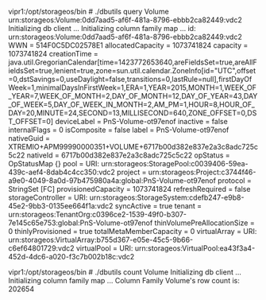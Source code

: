 vipr1:/opt/storageos/bin # ./dbutils query Volume urn:storageos:Volume:0dd7aad5-af6f-481a-8796-ebbb2ca82449:vdc2
Initializing db client ...
Initializing column family map ...
id: urn:storageos:Volume:0dd7aad5-af6f-481a-8796-ebbb2ca82449:vdc2
        WWN = 514F0C5DC02578E1
        allocatedCapacity = 1073741824
        capacity = 1073741824
        creationTime = java.util.GregorianCalendar[time=1423772653640,areFieldsSet=true,areAllFieldsSet=true,lenient=true,zone=sun.util.calendar.ZoneInfo[id="UTC",offset=0,dstSavings=0,useDaylight=false,transitions=0,lastRule=null],firstDayOfWeek=1,minimalDaysInFirstWeek=1,ERA=1,YEAR=2015,MONTH=1,WEEK_OF_YEAR=7,WEEK_OF_MONTH=2,DAY_OF_MONTH=12,DAY_OF_YEAR=43,DAY_OF_WEEK=5,DAY_OF_WEEK_IN_MONTH=2,AM_PM=1,HOUR=8,HOUR_OF_DAY=20,MINUTE=24,SECOND=13,MILLISECOND=640,ZONE_OFFSET=0,DST_OFFSET=0]
        deviceLabel = PnS-Volume-ot97enof
        inactive = false
        internalFlags = 0
        isComposite = false
        label = PnS-Volume-ot97enof
        nativeGuid = XTREMIO+APM99990000351+VOLUME+6717b00d382e837e2a3c8adc725c5c22
        nativeId = 6717b00d382e837e2a3c8adc725c5c22
        opStatus = OpStatusMap {}
        pool = URI: urn:storageos:StoragePool:c0039406-59ea-439c-aef4-8dab4c4cc350:vdc2
        project = urn:storageos:Project:c3744f46-a9e0-4049-8a0d-97b475980a4a:global:PnS-Volume-ot97enof
        protocol = StringSet [FC]
        provisionedCapacity = 1073741824
        refreshRequired = false
        storageController = URI: urn:storageos:StorageSystem:cdefb247-e9b8-45e2-9bb3-0135ee664f1a:vdc2
        syncActive = true
        tenant = urn:storageos:TenantOrg:c0396ce2-1539-49f0-b307-7e145c65e753:global:PnS-Volume-ot97enof
        thinVolumePreAllocationSize = 0
        thinlyProvisioned = true
        totalMetaMemberCapacity = 0
        virtualArray = URI: urn:storageos:VirtualArray:b755d367-e05e-45c5-9b66-c6ef64801729:vdc2
        virtualPool = URI: urn:storageos:VirtualPool:ea43f3a4-452d-4dc6-a020-f3c7b002b18c:vdc2

vipr1:/opt/storageos/bin # ./dbutils count Volume
Initializing db client ...
Initializing column family map ...
Column Family Volume's row count is: 202654

